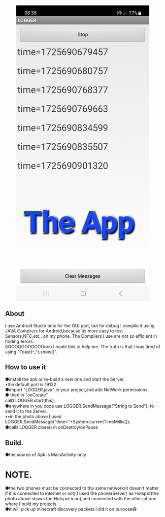 <p align="center">
<img align="center" width="432" height="960" src="https://raw.githubusercontent.com/AM71113363/logger/master/info.png">
</p>
</p>

## About<br>
I use Android Studio only for the GUI part,
but for debug I compile it using JAVA Compilers for Android,because its more easy to test Sensors,NFC,etc.. on my phone.
The Compilers I use are not so efficient in finding errors.<br>
SOOOOOOOOOOOooo I made this to help me.
The truth is that I was tired of using "Toast(^_^).show()".<br>

## How to use it<br>
●install the apk or re-build a new one and start the Server.<br>
•the default port is 19132<br>
●import "LOGGER.java" in your project,and add NetWork permissions<br>
● then in "onCreate" <br>
call》 LOGGER.start(this);<br>
●anywhere in you code use LOGGER.SendMessage("String to Send"); to send it to the Server.<br>
••in the photo above I used LOGGER.SendMessage("time="+System.currentTimeMillis());<br>
●call》 LOGGER.close() in onDestroy/onPause<br>

## Build.
●the source of Apk is MainActivity only<br>


# NOTE.
●the two phones must be connected to the same network(it doesn't matter if it is connected to internet or not),I used the phone(Server) as Hotspot(the photo above shows the Hotspot icon),and connected with the other phone where I build my projects.<br>
●it will pick up minecraft discovery packets.I did it on purpose😅

